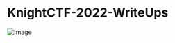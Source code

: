 # KnightCTF-2022-WriteUps

![image](https://user-images.githubusercontent.com/58823465/150648376-d2a75cf1-8b69-4033-be15-ce9a58b386fd.png)

